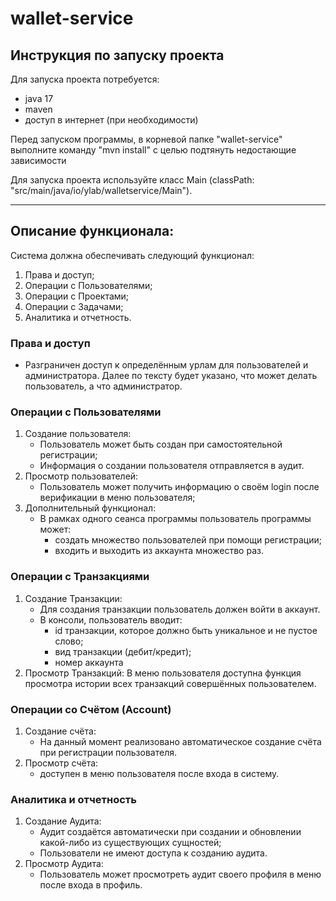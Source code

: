 # wallet-service

## Инструкция по запуску проекта

Для запуска проекта потребуется:
- java 17
- maven
- доступ в интернет (при необходимости)

Перед запуском программы, в корневой папке "wallet-service" выполните команду "mvn install" 
с целью подтянуть недостающие зависимости

Для запуска проекта используйте класс Main (classPath: "src/main/java/io/ylab/walletservice/Main").

---

## Описание функционала:

Система должна обеспечивать следующий функционал:

1. Права и доступ;
2. Операции с Пользователями;
3. Операции с Проектами;
4. Операции с Задачами;
5. Аналитика и отчетность.

### Права и доступ

- Разграничен доступ к определённым урлам для пользователей и администратора. Далее по тексту будет указано,
  что может делать пользователь, а что администратор.

### Операции с Пользователями

1. Создание пользователя:
    - Пользователь может быть создан при самостоятельной регистрации;
    - Информация о создании пользователя отправляется в аудит.
2. Просмотр пользователей:
    - Пользователь может получить информацию о своём login после верификации в меню пользователя;
4. Дополнительный функционал:
    - В рамках одного сеанса программы пользователь программы может:
      - создать множество пользователей при помощи регистрации;
      - входить и выходить из аккаунта множество раз.

### Операции с Транзакциями

1. Создание Транзакции:
    - Для создания транзакции пользователь должен войти в аккаунт.
    - В консоли, пользователь вводит:
      - id транзакции, которое должно быть уникальное и не пустое слово;
      - вид транзакции (дебит/кредит);
      - номер аккаунта
2. Просмотр Транзакций:
   В меню пользователя доступна функция просмотра истории всех транзакций совершённых пользователем.

### Операции со Счётом (Account)

1. Создание счёта:
    - На данный момент реализовано автоматическое создание счёта при регистрации пользователя.
2. Просмотр счёта:
    - доступен в меню пользователя после входа в систему.

### Аналитика и отчетность

1. Создание Аудита:
    - Аудит создаётся автоматически при создании и обновлении какой-либо из существующих сущностей;
    - Пользователи не имеют доступа к созданию аудита.
2. Просмотр Аудита:
    - Пользователь может просмотреть аудит своего профиля в меню после входа в профиль.